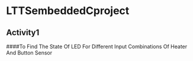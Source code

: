 # LTTSembeddedCproject
## Activity1
####To Find The State Of LED For Different Input Combinations Of Heater And Button Sensor
